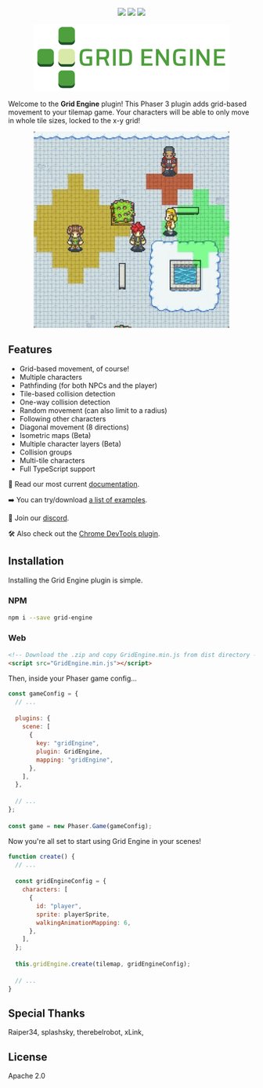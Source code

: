 <p align="center">
    <img src="https://img.shields.io/github/v/release/Annoraaq/grid-engine?style=for-the-badge&color=brightgreen">
    <img src="https://img.shields.io/github/stars/Annoraaq/grid-engine?style=for-the-badge&color=yellow">
    <img src="https://img.shields.io/badge/made%20with-TypeScript-blue?style=for-the-badge">
</p>

<p align="center">
  <img
    src="https://github.com/Annoraaq/grid-engine/raw/master/images/grid-engine-logo.png"
    alt="Grid Engine Logo"
  />
</p>

Welcome to the **Grid Engine** plugin! This Phaser 3 plugin adds grid-based
movement to your tilemap game. Your characters will be able to only move in whole tile sizes, locked to the x-y grid!

<p align="center">
  <img
    src="https://github.com/Annoraaq/grid-engine/raw/master/images/radius-movement-demo.gif"
    width="400"
    style="image-rendering: pixelated; display: inline"
  />
</p>

## Features

- Grid-based movement, of course!
- Multiple characters
- Pathfinding (for both NPCs and the player)
- Tile-based collision detection
- One-way collision detection
- Random movement (can also limit to a radius)
- Following other characters
- Diagonal movement (8 directions)
- Isometric maps (Beta)
- Multiple character layers (Beta)
- Collision groups
- Multi-tile characters
- Full TypeScript support

📖 Read our most current [documentation](https://annoraaq.github.io/grid-engine/).

➡️ You can try/download [a list of examples](https://annoraaq.github.io/grid-engine/examples/).

👾 Join our [discord](https://discord.gg/C4jNEZJECs).

🛠 Also check out the [Chrome DevTools plugin](https://github.com/zewa666/grid-engine-devtools).

## Installation

Installing the Grid Engine plugin is simple.

### NPM

```bash
npm i --save grid-engine
```

### Web

```html
<!-- Download the .zip and copy GridEngine.min.js from dist directory -->
<script src="GridEngine.min.js"></script>
```

Then, inside your Phaser game config...

```javascript
const gameConfig = {
  // ...

  plugins: {
    scene: [
      {
        key: "gridEngine",
        plugin: GridEngine,
        mapping: "gridEngine",
      },
    ],
  },

  // ...
};

const game = new Phaser.Game(gameConfig);
```

Now you're all set to start using Grid Engine in your scenes!

```javascript
function create() {
  // ...

  const gridEngineConfig = {
    characters: [
      {
        id: "player",
        sprite: playerSprite,
        walkingAnimationMapping: 6,
      },
    ],
  };

  this.gridEngine.create(tilemap, gridEngineConfig);

  // ...
}
```

## Special Thanks

Raiper34, splashsky, therebelrobot, xLink,

## License

Apache 2.0
